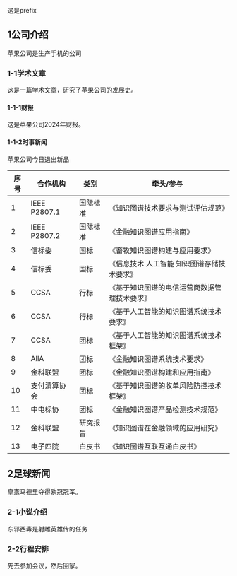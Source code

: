 这是prefix

## 1公司介绍

苹果公司是生产手机的公司

### 1-1学术文章

这是一篇学术文章，研究了苹果公司的发展史。

#### 1-1-1财报

这是苹果公司2024年财报。

#### 1-1-2时事新闻

苹果公司今日退出新品

| **序号** |   **合作机构**   | **类别** |         牵头/参与          |
|--------|--------------|--------|------------------------|
| 1      | IEEE P2807.1 | 国际标准   | 《知识图谱技术要求与测试评估规范》      |
| 2      | IEEE P2807.2 | 国际标准   | 《金融知识图谱应用指南》           |
| 3      | 信标委          | 国标     | 《畜牧知识图谱构建与应用要求》        |
| 4      | 信标委          | 国标     | 《信息技术 人工智能 知识图谱存储技术要求》 |
| 5      | CCSA         | 行标     | 《基于知识图谱的电信运营商数据管理技术要求》 |
| 6      | CCSA         | 行标     | 《基于人工智能的知识图谱系统技术要求》    |
| 7      | CCSA         | 团标     | 《基于人工智能的知识图谱系统技术框架》    |
| 8      | AllA         | 团标     | 《金融知识图谱系统技术要求》         |
| 9      | 金科联盟         | 团标     | 《金融知识图谱构建和应用指南》        |
| 10     | 支付清算协会       | 团标     | 《基于知识图谱的收单风险防控技术框架》    |
| 11     | 中电标协         | 团标     | 《金融知识图谱产品检测技术规范》       |
| 12     | 金科联盟         | 研究报告   | 《知识图谱在金融领域的应用研究》       |
| 13     | 电子四院         | 白皮书    | 《知识图谱互联互通白皮书》          |

## 2足球新闻

皇家马德里夺得欧冠冠军。

### 2-1小说介绍

东邪西毒是射雕英雄传的任务

### 2-2行程安排

先去参加会议，然后回家。
